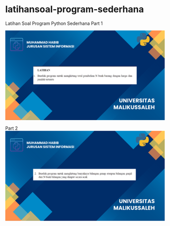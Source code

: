 # latihansoal-program-sederhana
Latihan Soal Program Python Sederhana
Part 1

![alt text](https://github.com/HabibMuhammad25/latihansoal-program-sederhana/blob/main/1.png?raw=true)

Part 2
![alt text](https://github.com/HabibMuhammad25/latihansoal-program-sederhana/blob/main/2.png?raw=true) 


